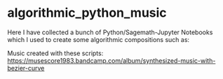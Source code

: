 # algorithmic_python_music

Here I have collected a bunch of Python/Sagemath-Jupyter Notebooks which I used to create some algorithmic compositions such as:

Music created with these scripts:
https://musescore1983.bandcamp.com/album/synthesized-music-with-bezier-curve


